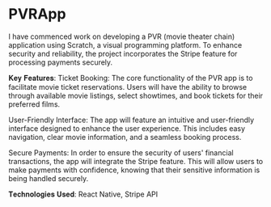 # PVRApp
I have commenced work on developing a PVR (movie theater chain) application using Scratch, a visual programming platform. To enhance security and reliability, the project incorporates the Stripe feature for processing payments securely.

𝐊𝐞𝐲 𝐅𝐞𝐚𝐭𝐮𝐫𝐞𝐬:
Ticket Booking: The core functionality of the PVR app is to facilitate movie ticket reservations. Users will have the ability to browse through available movie listings, select showtimes, and book tickets for their preferred films.

User-Friendly Interface: The app will feature an intuitive and user-friendly interface designed to enhance the user experience. This includes easy navigation, clear movie information, and a seamless booking process.

Secure Payments: In order to ensure the security of users' financial transactions, the app will integrate the Stripe feature. This will allow users to make payments with confidence, knowing that their sensitive information is being handled securely.

𝐓𝐞𝐜𝐡𝐧𝐨𝐥𝐨𝐠𝐢𝐞𝐬 𝐔𝐬𝐞𝐝:
React Native, Stripe API
